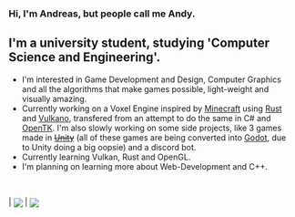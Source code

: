 ### Hi, I'm Andreas, but people call me Andy.

## I'm a university student, studying 'Computer Science and Engineering'.
- I'm interested in Game Development and Design, Computer Graphics and all the algorithms that make games possible, light-weight and visually amazing.
- Currently working on a Voxel Engine inspired by [Minecraft][mclink] using [Rust][rustlink] and [Vulkano][vulkanolink], transfered from an attempt to do the same in C# and [OpenTK][opentklink]. I'm also slowly working on some side projects, like 3 games made in ~~[Unity][unity]~~ (all of these games are being converted into [Godot][godotlink], due to Unity doing a big oopsie) and a discord bot.
- Currently learning Vulkan, Rust and OpenGL.
- I'm planning on learning more about Web-Development and C++.

<br />


| <a href = "https://github.com/anuraghazra/github-readme-stats"><img align="center" src = "https://github-readme-stats.vercel.app/api?username=AndreasTar&show_icons=true&hide_border=true&hide=issues,contribs&include_all_commits=true&theme=github_dark&langs_count=9&line_height=36&bg_color=00000000,4d014aff,0d1117ff,0d1117ff&card_width=400" /></a> | <a href = "https://github.com/anuraghazra/github-readme-stats"><img align="center" src = "https://github-readme-stats.vercel.app/api/top-langs/?username=AndreasTar&layout=compact&hide_border=true&include_all_commits=true&theme=github_dark&langs_count=20&bg_color=000000000,0d1117ff,0d1117ff,4d014aff&card_width=400" /></a>


<!--

[![Anurag's GitHub stats](https://github-readme-stats.vercel.app/api?username=AndreasTar&show_icons=true&hide_border=true&hide=issues,contribs&include_all_commits=true&theme=github_dark&langs_count=9&line_height=36&bg_color=00000000,4d014aff,0d1117ff,0d1117ff&card_width=400")](https://github.com/anuraghazra/github-readme-stats)

[![Anurag's GitHub stats](https://github-readme-stats.vercel.app/api/top-langs/?username=AndreasTar&layout=compact&hide_border=true&include_all_commits=true&theme=github_dark&langs_count=20&bg_color=000000000,0d1117ff,0d1117ff,4d014aff&card_width=400")](https://github.com/anuraghazra/github-readme-stats)

<a href="https://github.com/AndreasTar/VercelGithubStatsPersonal">
  <img align="center" src="https://github-readme-stats.vercel.app/api?username=AndreasTar&show_icons=true&hide_border=true&hide=issues,contribs&count_private=true&theme=github_dark&langs_count=9&line_height=36&bg_color=0,4d014a,0d1117,0d1117&card_width=400" />
</a>

<a href="https://github.com/AndreasTar/VercelGithubStatsPersonal">
  <img align="center" src="https://github-readme-stats.vercel.app/api/top-langs/?username=AndreasTar&layout=compact&hide_border=true&count_private=true&theme=github_dark&langs_count=20&bg_color=0,0d1117,0d1117,4d014a&card_width=400" />
</a>

-->

[unity]: https://unity.com/
[mclink]: https://www.minecraft.net/en-us
[opentklink]: https://opentk.net/
[godotlink]: https://godotengine.org/
[rustlink]: https://www.rust-lang.org/
[vulkanolink]: https://github.com/vulkano-rs
